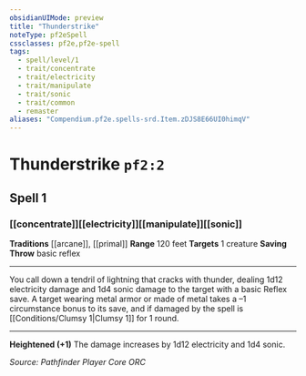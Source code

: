 ```yaml
---
obsidianUIMode: preview
title: "Thunderstrike"
noteType: pf2eSpell
cssclasses: pf2e,pf2e-spell
tags:
  - spell/level/1
  - trait/concentrate
  - trait/electricity
  - trait/manipulate
  - trait/sonic
  - trait/common
  - remaster
aliases: "Compendium.pf2e.spells-srd.Item.zDJS8E66UI0himqV" 
---
```

# Thunderstrike  `pf2:2`  
## Spell 1
### [[concentrate]][[electricity]][[manipulate]][[sonic]]
**Traditions** [[arcane]], [[primal]]
**Range** 120 feet
**Targets** 1 creature
**Saving Throw** basic reflex
* * * 
You call down a tendril of lightning that cracks with thunder, dealing 1d12 electricity damage and 1d4 sonic damage to the target with a basic Reflex save. A target wearing metal armor or made of metal takes a –1 circumstance bonus to its save, and if damaged by the spell is [[Conditions/Clumsy 1|Clumsy 1]] for 1 round.

* * *

**Heightened (+1)** The damage increases by 1d12 electricity and 1d4 sonic.

*Source: Pathfinder Player Core*
*ORC*